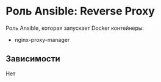 # Роль Ansible: Reverse Proxy

Роль Ansible, которая запускает Docker контейнеры:

* nginx-proxy-manager

## Зависимости

Нет
